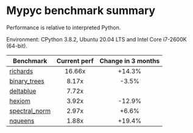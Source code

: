 # Mypyc benchmark summary

Performance is relative to interpreted Python.

Environment: CPython 3.8.2, Ubuntu 20.04 LTS and Intel Core i7-2600K (64-bit).

| Benchmark | Current perf | Change in 3 months |
| --- | :---: | :---: |
| [richards](benchmarks/richards.md) | 16.66x | +14.3% |
| [binary_trees](benchmarks/binary_trees.md) | 8.17x | -3.5% |
| [deltablue](benchmarks/deltablue.md) | 7.72x |  |
| [hexiom](benchmarks/hexiom.md) | 3.92x | -12.9% |
| [spectral_norm](benchmarks/spectral_norm.md) | 2.97x | +6.6% |
| [nqueens](benchmarks/nqueens.md) | 1.88x | +19.4% |
